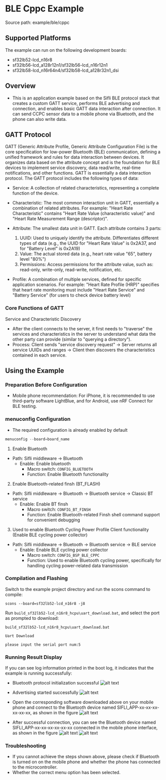 # BLE Cppc Example

Source path: example/ble/cppc

## Supported Platforms
The example can run on the following development boards:
* sf32lb52-lcd_n16r8
* sf32lb56-lcd_a128r12n1/sf32lb56-lcd_n16r12n1
* sf32lb58-lcd_n16r64n4/sf32lb58-lcd_a128r32n1_dsi

## Overview
* This is an application example based on the Sifli BLE protocol stack that creates a custom GATT service, performs BLE advertising and connection, and enables basic GATT data interaction after connection. It can send CCPC sensor data to a mobile phone via Bluetooth, and the phone can also write data.

## GATT Protocol
GATT (Generic Attribute Profile, Generic Attribute Configuration File) is the core specification for low-power Bluetooth (BLE) communication, defining a unified framework and rules for data interaction between devices. It organizes data based on the attribute concept and is the foundation for BLE devices to implement service discovery, data read/write, real-time notifications, and other functions. GATT is essentially a data interaction protocol.
The GATT protocol includes the following types of data:

* Service: A collection of related characteristics, representing a complete function of the device.

* Characteristic: The most common interaction unit in GATT, essentially a combination of related attributes. For example: "Heart Rate Characteristic" contains "Heart Rate Value (characteristic value)" and "Heart Rate Measurement Range (descriptor)".

* Attribute: The smallest data unit in GATT. Each attribute contains 3 parts:
    1. UUID: Used to uniquely identify the attribute. Differentiates different types of data (e.g., the UUID for "Heart Rate Value" is 0x2A37, and for "Battery Level" is 0x2A19)
    2. Value: The actual stored data (e.g., heart rate value "65", battery level "80%")
    3. Permissions: Access permissions for the attribute value, such as: read-only, write-only, read-write, notification, etc.
* Profile: A combination of multiple services, defined for specific application scenarios. For example: "Heart Rate Profile (HRP)" specifies that heart rate monitoring must include "Heart Rate Service" and "Battery Service" (for users to check device battery level)

### Core Functions of GATT
Service and Characteristic Discovery
* After the client connects to the server, it first needs to "traverse" the services and characteristics in the server to understand what data the other party can provide (similar to "querying a directory").
* Process: Client sends "service discovery request" → Server returns all service UUIDs and ranges → Client then discovers the characteristics contained in each service.

## Using the Example

### Preparation Before Configuration
* Mobile phone recommendation: For iPhone, it is recommended to use third-party software LightBlue, and for Android, use nRF Connect for BLE testing.

### menuconfig Configuration
* The required configuration is already enabled by default

```c
menuconfig --board=board_name
```
1. Enable Bluetooth
- Path: Sifli middleware → Bluetooth
    - Enable: Enable bluetooth
         - Macro switch: `CONFIG_BLUETOOTH`
         - Function: Enable Bluetooth functionality

2. Enable Bluetooth-related finsh (BT_FLASH)
- Path: Sifli middleware → Bluetooth → Bluetooth service → Classic BT service
    - Enable: Enable BT finsh
         - Macro switch: `CONFIG_BT_FINSH`
         - Function: Enable Bluetooth-related Finsh shell command support for convenient debugging

3. Used to enable Bluetooth Cycling Power Profile Client functionality (Enable BLE cycling power collector)
- Path: Sifli middleware → Bluetooth → Bluetooth service → BLE service
    - Enable: Enable BLE cycling power collector
         - Macro switch: `CONFIG_BSP_BLE_CPPC`
         - Function: Used to enable Bluetooth cycling power, specifically for handling cycling power-related data transmission

### Compilation and Flashing
Switch to the example project directory and run the scons command to compile:

```
scons --board=sf32lb52-lcd_n16r8 -j8
```

Run `build_sf32lb52-lcd_n16r8_hcpu\uart_download.bat`, and select the port as prompted to download:

```
build_sf32lb52-lcd_n16r8_hcpu\uart_download.bat

Uart Download

please input the serial port num:5
```
### Running Result Display
If you can see log information printed in the boot log, it indicates that the example is running successfully:
* Bluetooth protocol initialization successful
![alt text](assets/ble_power.png)
* Advertising started successfully
![alt text](assets/adv_seccess.png)

* Open the corresponding software downloaded above on your mobile phone and connect to the Bluetooth device named SIFLI_APP-xx-xx-xx-xx-xx-xx, as shown in the figure
![alt text](assets/connect.png)

* After successful connection, you can see the Bluetooth device named SIFLI_APP-xx-xx-xx-xx-xx-xx connected in the mobile phone interface, as shown in the figure
![alt text](assets/mac.png)
![alt text](assets/connect_success.jpg)

### Troubleshooting
* If you cannot achieve the steps shown above, please check if Bluetooth is turned on on the mobile phone and whether the phone has connected to the microcontroller.
* Whether the correct menu option has been selected.